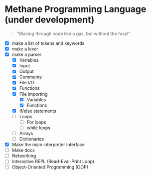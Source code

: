 # Methane Programming Language (under development)

> "Blazing through code like a gas, but without the fuss!"

- [x] make a list of tokens and keywords
- [x] make a lexer
- [x] make a parser
  - [x] Variables
  - [x] Input
  - [x] Output
  - [x] Comments
  - [x] File I/O
  - [x] Functions
  - [x] File importing
    - [x] Variables
    - [x] Functions
  - [x] If/else statements
  - [ ] Loops
    - [ ] For loops
    - [ ] while loops
  - [ ] Arrays
  - [ ] Dictionaries
- [x] Make the main interpreter interface
- [ ] Make docs
- [ ] Networking
- [ ] Interactive REPL (Read-Eval-Print Loop)
- [ ] Object-Oriented Programming (OOP)
